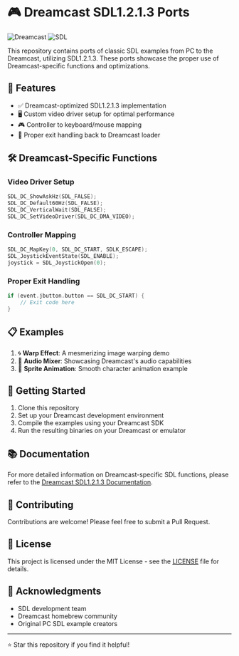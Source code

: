 
# 🎮 Dreamcast SDL1.2.1.3 Ports

![Dreamcast](https://img.shields.io/badge/Dreamcast-20B2AA?style=for-the-badge&logo=sega&logoColor=white)
![SDL](https://img.shields.io/badge/SDL-1.2.1.3-blue?style=for-the-badge&logo=sdl&logoColor=white)

This repository contains ports of classic SDL examples from PC to the Dreamcast, utilizing SDL1.2.1.3. These ports showcase the proper use of Dreamcast-specific functions and optimizations.

## 🚀 Features

- ✅ Dreamcast-optimized SDL1.2.1.3 implementation
- 🖥️ Custom video driver setup for optimal performance
- 🎮 Controller to keyboard/mouse mapping
- 🚪 Proper exit handling back to Dreamcast loader

## 🛠️ Dreamcast-Specific Functions

### Video Driver Setup

```c
SDL_DC_ShowAskHz(SDL_FALSE);
SDL_DC_Default60Hz(SDL_FALSE);
SDL_DC_VerticalWait(SDL_FALSE);
SDL_DC_SetVideoDriver(SDL_DC_DMA_VIDEO);
```

### Controller Mapping

```c
SDL_DC_MapKey(0, SDL_DC_START, SDLK_ESCAPE);
SDL_JoystickEventState(SDL_ENABLE);
joystick = SDL_JoystickOpen(0);
```

### Proper Exit Handling

```c
if (event.jbutton.button == SDL_DC_START) {
    // Exit code here
}
```

## 📋 Examples

1. 🌀 **Warp Effect**: A mesmerizing image warping demo
2. 🎵 **Audio Mixer**: Showcasing Dreamcast's audio capabilities
3. 🏃 **Sprite Animation**: Smooth character animation example

## 🚀 Getting Started

1. Clone this repository
2. Set up your Dreamcast development environment
3. Compile the examples using your Dreamcast SDK
4. Run the resulting binaries on your Dreamcast or emulator

## 📚 Documentation

For more detailed information on Dreamcast-specific SDL functions, please refer to the [Dreamcast SDL1.2.1.3 Documentation](link-to-documentation).

## 🤝 Contributing

Contributions are welcome! Please feel free to submit a Pull Request.

## 📄 License

This project is licensed under the MIT License - see the [LICENSE](LICENSE) file for details.

## 🙏 Acknowledgments

- SDL development team
- Dreamcast homebrew community
- Original PC SDL example creators

---

⭐ Star this repository if you find it helpful!
